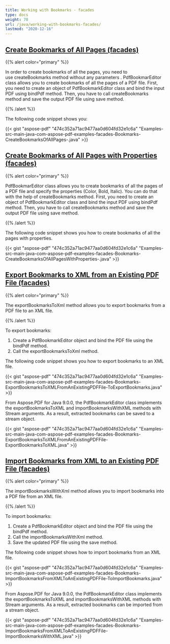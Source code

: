 ```yaml
---
title: Working with Bookmarks - facades
type: docs
weight: 70
url: /java/working-with-bookmarks-facades/
lastmod: "2020-12-16"
---
```


## <ins>**Create Bookmarks of All Pages (facades)**
{{% alert color="primary" %}}

In order to create bookmarks of all the pages, you need to use createBookmarks method without any parameters . PdfBookmarEditor class allows you to create bookmarks of all the pages of a PDF file. First, you need to create an object of PdfBookmarkEditor class and bind the input PDF using bindPdf method. Then, you have to call createBookmarks method and save the output PDF file using save method.

{{% /alert %}}

The following code snippet shows you:



{{< gist "aspose-pdf" "474c352a71ac9477aa0d604fd32e1c6a" "Examples-src-main-java-com-aspose-pdf-examples-facades-Bookmarks-CreateBookmarksOfAllPages-.java" >}}
## <ins>**Create Bookmarks of All Pages with Properties (facades)**

{{% alert color="primary" %}}

PdfBookmarEditor class allows you to create bookmarks of all the pages of a PDF file and specify the properties (Color, Bold, Italic). You can do that with the help of createBookmarks method. First, you need to create an object of PdfBookmarkEditor class and bind the input PDF using bindPdf method. Then, you have to call createBookmarks method and save the output PDF file using save method.

{{% /alert %}}

The following code snippet shows you how to create bookmarks of all the pages with properties.



{{< gist "aspose-pdf" "474c352a71ac9477aa0d604fd32e1c6a" "Examples-src-main-java-com-aspose-pdf-examples-facades-Bookmarks-CreateBookmarksOfAllPagesWithProperties-.java" >}}
## <ins>**Export Bookmarks to XML from an Existing PDF File (facades)**
{{% alert color="primary" %}}

The exportBookmarksToXml method allows you to export bookmarks from a PDF file to an XML file.

{{% /alert %}}

To export bookmarks:

1. Create a PdfBookmarkEditor object and bind the PDF file using the bindPdf method.
1. Call the exportBookmarksToXml method.

The following code snippet shows you how to export bookmarks to an XML file.



{{< gist "aspose-pdf" "474c352a71ac9477aa0d604fd32e1c6a" "Examples-src-main-java-com-aspose-pdf-examples-facades-Bookmarks-ExportBookmarksToXMLFromAnExistingPDFFile-ToExportBookmarks.java" >}}



From Aspose.PDF for Java 9.0.0, the PdfBookmarkEditor class implements the exportBookmarksToXML and importBookmarksWithXML methods with Stream arguments. As a result, extracted bookmarks can be saved to a stream object.



{{< gist "aspose-pdf" "474c352a71ac9477aa0d604fd32e1c6a" "Examples-src-main-java-com-aspose-pdf-examples-facades-Bookmarks-ExportBookmarksToXMLFromAnExistingPDFFile-ExportBookmarksToXML.java" >}}
## <ins>**Import Bookmarks from XML to an Existing PDF File (facades)**

{{% alert color="primary" %}}

The importBookmarksWithXml method allows you to import bookmarks into a PDF file from an XML file.

{{% /alert %}}

To import bookmarks:

1. Create a PdfBookmarkEditor object and bind the PDF file using the bindPdf method.
1. Call the importBookmarksWithXml method.
1. Save the updated PDF file using the save method.

The following code snippet shows how to import bookmarks from an XML file.



{{< gist "aspose-pdf" "474c352a71ac9477aa0d604fd32e1c6a" "Examples-src-main-java-com-aspose-pdf-examples-facades-Bookmarks-ImportBookmarksFromXMLToAnExistingPDFFile-ToImportBookmarks.java" >}}



From Aspose.PDF for Java 9.0.0, the PdfBookmarkEditor class implements the exportBookmarksToXML and importBookmarksWithXML methods with Stream arguments. As a result, extracted bookmarks can be imported from a stream object.



{{< gist "aspose-pdf" "474c352a71ac9477aa0d604fd32e1c6a" "Examples-src-main-java-com-aspose-pdf-examples-facades-Bookmarks-ImportBookmarksFromXMLToAnExistingPDFFile-ImportBookmarksWithXML.java" >}}
